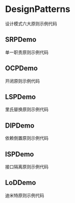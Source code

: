 # DesignPatterns
设计模式六大原则示例代码

## SRPDemo
单一职责原则示例代码

## OCPDemo
开闭原则示例代码

## LSPDemo
里氏替换原则示例代码

## DIPDemo
依赖倒置原则示例代码


## ISPDemo
接口隔离原则示例代码


## LoDDemo
迪米特原则示例代码
